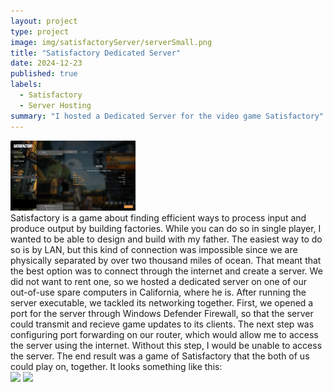 ```yaml
---
layout: project
type: project
image: img/satisfactoryServer/serverSmall.png
title: "Satisfactory Dedicated Server"
date: 2024-12-23
published: true
labels:
  - Satisfactory
  - Server Hosting
summary: "I hosted a Dedicated Server for the video game Satisfactory"
---
```

<div class="text-center p-4">
 <img width="200px" src="../img/satisfactoryServer/server.png" class="img-thumbnail" >
  </div>
  </div>
  Satisfactory is a game about finding efficient ways to process input and produce output by building factories. While you can do so in single player, I wanted to be able to design and build with my father. The easiest way to do so is by LAN, but this kind of connection was impossible since we are physically separated by over two thousand miles of ocean. That meant that the best option was to connect through the internet and create a server. We did not want to rent one, so we hosted a dedicated server on one of our out-of-use spare computers in California, where he is.
</div>
  After running the server executable, we tackled its networking together. First, we opened a port for the server through Windows Defender Firewall, so that the server could transmit and recieve game updates to its clients. The next step was configuring port forwarding on our router, which would allow me to access the server using the internet. Without this step, I would be unable to access the server. 
</div>
The end result was a game of Satisfactory that the both of us could play on, together. It looks something like this: 

<div class="text-center p-4">
  <img width="200px" src="../img/satisfactoryServer/game1.png" class="img-thumbnail" >
  <img width="200px" src="../img/satisfactoryServer/game2.png" class="img-thumbnail" >
 </div>

